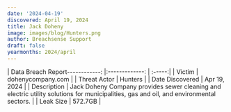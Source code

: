 ```yaml
---
date: '2024-04-19'
discovered: April 19, 2024
title: Jack Doheny
image: images/blog/Hunters.png
author: Breachsense Support
draft: false
yearmonths: 2024/april
---
```


| Data Breach Report------------:     |:-------------:    | :-----:|
| Victim      | dohenycompany.com      | 
| Threat Actor      | Hunters      | 
| Date Discovered      | Apr 19, 2024      | 
| Description      | Jack Doheny Company provides sewer cleaning and electric utility solutions for municipalities, gas and oil, and environmental sectors.      | 
| Leak Size      | 572.7GB      | 

